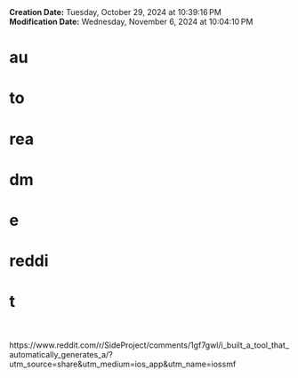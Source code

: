 <div><b>Creation Date:</b> Tuesday, October 29, 2024 at 10:39:16 PM<br></div>
<div><b>Modification Date:</b> Wednesday, November 6, 2024 at 10:04:10 PM<br></div>
<div><h1>au</h1><h1>to</h1><h1> rea</h1><h1>dm</h1><h1>e</h1><h1> </h1><h1>reddi</h1><h1>t</h1></div>
<div><br></div>
<div><br></div>
<div>https://www.reddit.com/r/SideProject/comments/1gf7gwl/i_built_a_tool_that_automatically_generates_a/?utm_source=share&amputm_medium=ios_app&amputm_name=iossmf</div>

